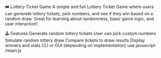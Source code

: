 🎟️ Lottery Ticket Game
A simple and fun Lottery Ticket Game where users can generate lottery tickets, pick numbers, and see if they win based on a random draw. Great for learning about randomness, basic game logic, and user interaction!

🕹️ Features
Generate random lottery tickets
User can pick custom numbers
Simulate random lottery draw
Compare tickets to draw results
Display winners and stats
CLI or GUI (depending on implementation)
use
javascript /react.js